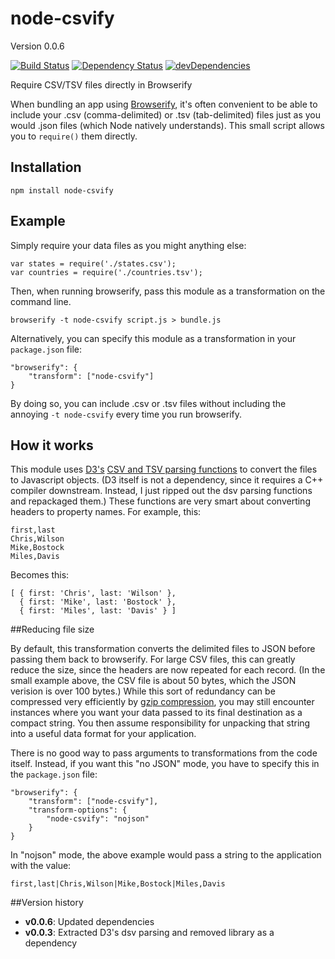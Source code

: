 node-csvify
===========
Version 0.0.6

[![Build Status](https://travis-ci.org/wilson428/node-csvify.png)](https://travis-ci.org/wilson428/node-csvify)
[![Dependency Status](https://david-dm.org/wilson428/node-csvify.svg)](https://david-dm.org/wilson428/node-csvify)
[![devDependencies](https://david-dm.org/wilson428/node-csvify/dev-status.svg)](https://david-dm.org/wilson428/node-csvify#info=devDependencies)

Require CSV/TSV files directly in Browserify

When bundling an app using [Browserify](http://browserify.org/), it's often convenient to be able to include your .csv (comma-delimited) or .tsv (tab-delimited) files just as you would .json files (which Node natively understands). This small script allows you to `require()` them directly.

## Installation

```
npm install node-csvify
```

## Example
Simply require your data files as you might anything else:

```
var states = require('./states.csv');
var countries = require('./countries.tsv');
```

Then, when running browserify, pass this module as a transformation on the command line.

	browserify -t node-csvify script.js > bundle.js

Alternatively, you can specify this module as a transformation in your `package.json` file:

    "browserify": {
        "transform": ["node-csvify"]
    }

By doing so, you can include .csv or .tsv files without including the annoying `-t node-csvify` every time you run browserify.

## How it works

This module uses [D3's](https://npmjs.org/package/d3) [CSV and TSV parsing functions](https://github.com/mbostock/d3/wiki/CSV) to convert the files to Javascript objects. (D3 itself is not a dependency, since it requires a C++ compiler downstream. Instead, I just ripped out the dsv parsing functions and repackaged them.) These functions are very smart about converting headers to property names. For example, this:

	first,last
	Chris,Wilson
	Mike,Bostock
	Miles,Davis

Becomes this:

	[ { first: 'Chris', last: 'Wilson' },
	  { first: 'Mike', last: 'Bostock' },
	  { first: 'Miles', last: 'Davis' } ]

##Reducing file size

By default, this transformation converts the delimited files to JSON before passing them back to browserify. For large CSV files, this can greatly reduce the size, since the headers are now repeated for each record. (In the small example above, the CSV file is about 50 bytes, which the JSON verision is over 100 bytes.) While this sort of redundancy can be compressed very efficiently by [gzip compression](https://developers.google.com/speed/articles/gzip), you may still encounter instances where you want your data passed to its final destination as a compact string. You then assume responsibility for unpacking that string into a useful data format for your application.

There is no good way to pass arguments to transformations from the code itself. Instead, if you want this "no JSON" mode, you have to specify this in the `package.json` file:

    "browserify": {
        "transform": ["node-csvify"],
        "transform-options": {
            "node-csvify": "nojson"
        }
    }

In "nojson" mode, the above example would pass a string to the application with the value: 

	first,last|Chris,Wilson|Mike,Bostock|Miles,Davis

##Version history
+ **v0.0.6**: Updated dependencies
+ **v0.0.3**: Extracted D3's dsv parsing and removed library as a dependency